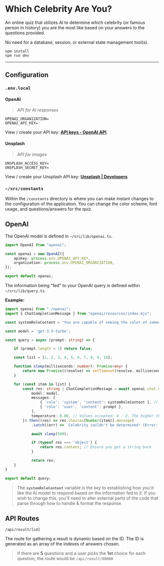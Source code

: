 # Which Celebrity Are You?

An online quiz that utilizes AI to determine which celebrity (or famous person in history) you are the most like based on your answers to the questions provided.

No need for a database, session, or external state management tool(s).

```node
npm install
npm run dev
```

---

## Configuration

### `.env.local`

#### OpenAI

> *API for AI responses*

```env
OPENAI_ORGANIZATION=
OPENAI_API_KEY=
```

View / create your API key: **[API keys - OpenAI API](https://platform.openai.com/account/api-keys)**.

#### Unsplash

> *API for images*

```env
UNSPLASH_ACCESS_KEY=
UNSPLASH_SECRET_KEY=
```

View / create your Unsplash API key: **[Unsplash | Developers](https://unsplash.com/developers)**

### `~/src/constants`

Within the `/constants` directory is where you can make instant changes to the configuration of the application. You can change the color scheme, font usage, and questions/answers for the quiz.

## OpenAI

The OpenAI model is defined in `~/src/lib/openai.ts`.

```ts
import OpenAI from "openai";

const openai = new OpenAI({
    apiKey: process.env.OPENAI_API_KEY,
    organization: process.env.OPENAI_ORGANIZATION,
});

export default openai;
```

The information being "fed" to your OpenAI query is defined within `~/src/lib/query.ts`.

**Example:**

```ts
import openai from "./openai";
import { ChatCompletionMessage } from "openai/resources/index.mjs";

const systemRoleContent = "You are capable of seeing the color of someone's aura based on how they answer questions. Your job is to look at a user's answers to specific questions and determine the color of their aura. Each question is numbered in order. The question and it's answer are separated by a |. Each question is separated by |||. Respond with a color.";

const model = 'gpt-3.5-turbo';

const query = async (prompt: string) => {

    if (prompt.length < 1) return false;

    const list = [1, 2, 3, 4, 5, 6, 7, 8, 9, 10];

    function sleep(milliseconds: number): Promise<any> {
        return new Promise((resolve) => setTimeout(resolve, milliseconds));
    }

    for (const item in list) {
        const res: string | ChatCompletionMessage = await openai.chat.completions.create({
            model: model,
            messages: [
                { 'role': 'system', 'content': systemRoleContent }, // Tells the AI it's job
                { 'role': 'user', 'content': prompt },
            ],
            temperature: 0.86, // Values accepted: 0 - 2. The higher the value, the more random. The lower, the more deterministic. Recommended value: 0.5 - 1.
        }).then((res) => res.choices[Number(item)].message)
            .catch((err) => `Celebrity couldn't be determined! (Error: ${err.message})`);

            await sleep(500);

            if (typeof res === 'object') {
                return res.content; // Ensure you get a string back
            }

            return res;
    }
}

export default query;
```

> The **`systemRoleContent`** variable is the *key* to establishing how you'd like the AI model to respond based on the information fed to it. If you wish to change this, you'll need to alter external parts of the code that parse through how to handle & format the response.

## API Routes

`/api/result/[id]`

The route for gathering a result is dynamic based on the ID. The ID is generated as an array of the indexes of answers chosen.
> If there are **5** questions and a user picks the **1st** choice for each question, the route would be `/api/result/00000`
